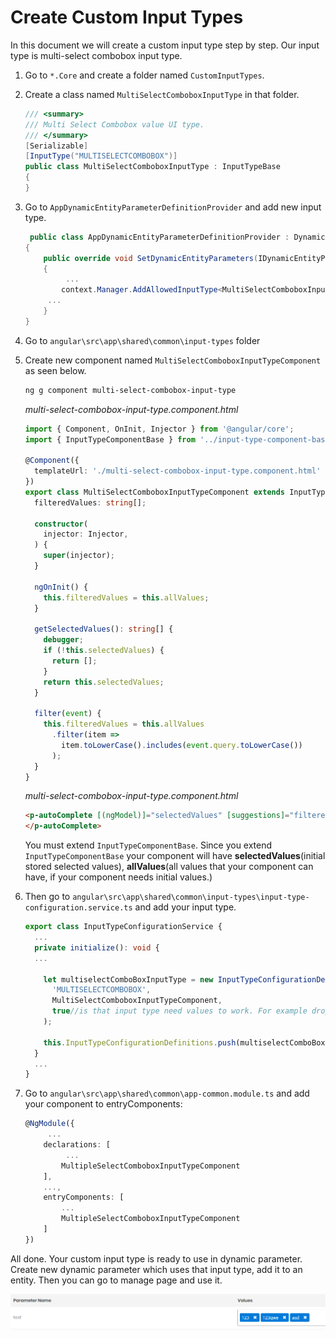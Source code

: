 # Create Custom Input Types

In this document we will create a custom input type step by step. Our input type is multi-select combobox input type.

1. Go to `*.Core` and create a folder named `CustomInputTypes`.

2. Create a class named `MultiSelectComboboxInputType` in that folder.

   ```csharp
   /// <summary>
   /// Multi Select Combobox value UI type.
   /// </summary>
   [Serializable]
   [InputType("MULTISELECTCOMBOBOX")]
   public class MultiSelectComboboxInputType : InputTypeBase
   { 
   }
   ```

3. Go to `AppDynamicEntityParameterDefinitionProvider` and add new input type.

   ```csharp
    public class AppDynamicEntityParameterDefinitionProvider : DynamicEntityParameterDefinitionProvider
   {
       public override void SetDynamicEntityParameters(IDynamicEntityParameterDefinitionContext context)
       {
          	...
           context.Manager.AddAllowedInputType<MultiSelectComboboxInputType>();
   		...
       }
   }
   ```

4. Go to `angular\src\app\shared\common\input-types` folder

5. Create new component  named `MultiSelectComboboxInputTypeComponent` as seen below.

   ```bash
   ng g component multi-select-combobox-input-type
   ```

   *multi-select-combobox-input-type.component.html*

   ```typescript
   import { Component, OnInit, Injector } from '@angular/core';
   import { InputTypeComponentBase } from '../input-type-component-base';
   
   @Component({
     templateUrl: './multi-select-combobox-input-type.component.html'
   })
   export class MultiSelectComboboxInputTypeComponent extends InputTypeComponentBase implements OnInit {
     filteredValues: string[];
   
     constructor(
       injector: Injector,
     ) {
       super(injector);
     }
   
     ngOnInit() {
       this.filteredValues = this.allValues;
     }
   
     getSelectedValues(): string[] {
       debugger;
       if (!this.selectedValues) {
         return [];
       }
       return this.selectedValues;
     }
   
     filter(event) {
       this.filteredValues = this.allValues
         .filter(item =>
           item.toLowerCase().includes(event.query.toLowerCase())
         );
     }
   }
   ```

   *multi-select-combobox-input-type.component.html*

   ```html
   <p-autoComplete [(ngModel)]="selectedValues" [suggestions]="filteredValues" (completeMethod)="filter($event)" [minLength]="1" [multiple]="true" inputStyleClass="form-control" styleClass="w-100">
   </p-autoComplete>
   ```

   You must extend  `InputTypeComponentBase`. Since you extend `InputTypeComponentBase` your component will have **selectedValues**(initial stored selected values), **allValues**(all values that your component can have, if your component needs initial values.)

   

6. Then go to `angular\src\app\shared\common\input-types\input-type-configuration.service.ts` and add your input type.

   ```typescript
   export class InputTypeConfigurationService {
     ...
     private initialize(): void {  
     ...
   
       let multiselectComboBoxInputType = new InputTypeConfigurationDefinition(
         'MULTISELECTCOMBOBOX',
         MultiSelectComboboxInputTypeComponent,
         true//is that input type need values to work. For example dropdown need initial values to select.
       );
   
       this.InputTypeConfigurationDefinitions.push(multiselectComboBoxInputType);
     }
     ...
   }
   
   
   ```

7. Go to `angular\src\app\shared\common\app-common.module.ts` and add your component to entryComponents:

   ```typescript
   @NgModule({
     	...
       declarations: [
         	...
           MultipleSelectComboboxInputTypeComponent
       ],
       ...,    
       entryComponents: [
           ...
           MultipleSelectComboboxInputTypeComponent
       ]
   })
   ```

All done. Your custom input type is ready to use in dynamic parameter. Create new dynamic parameter which uses that input type, add it to an entity. Then you can go to manage page and use it. 

![custom-input-type-multi-select-combobox-mvc](images/custom-input-type-multi-select-combobox-angular.png)
